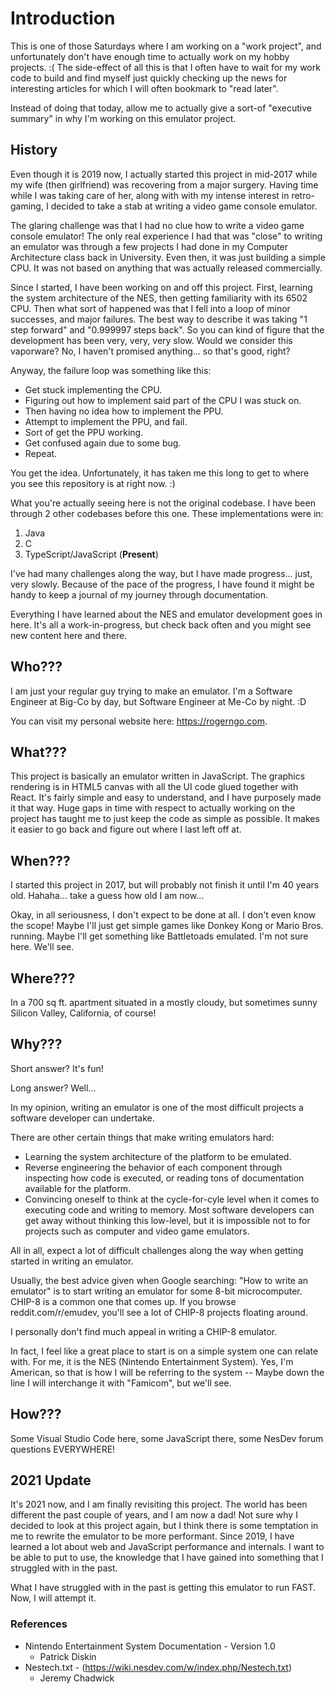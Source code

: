 # Introduction

This is one of those Saturdays where I am working on a "work project", and unfortunately don't have enough time to actually work on my hobby projects. :( The side-effect of all this is that I often have to wait for my work code to build and find myself just quickly checking up the news for interesting articles for which I will often  bookmark to "read later".

Instead of doing that today, allow me to actually give a sort-of "executive summary" in why I'm working on this emulator project.

## History

Even though it is 2019 now, I actually started this project in mid-2017 while my wife (then girlfriend) was recovering from a major surgery. Having time while I was taking care of her, along with with my intense interest in retro-gaming, I decided to take a stab at writing a video game console emulator.

The glaring challenge was that I had no clue how to write a video game console emulator! The only real experience I had that was "close" to writing an emulator was through a few projects I had done in my Computer Architecture class back in University. Even then, it was just building a simple CPU. It was not based on anything that was actually released commercially.

Since I started, I have been working on and off this project. First, learning the system architecture of the NES, then getting familiarity with its 6502 CPU. Then what sort of happened was that I fell into a loop of minor successes, and major failures. The best way to describe it was taking "1 step forward" and "0.999997 steps back". So you can kind of figure that the development has been very, very, very slow. Would we consider this vaporware? No, I haven't promised anything... so that's good, right?

Anyway, the failure loop was something like this:

* Get stuck implementing the CPU.
* Figuring out how to implement said part of the CPU I was stuck on.
* Then having no idea how to implement the PPU.
* Attempt to implement the PPU, and fail.
* Sort of get the PPU working.
* Get confused again due to some bug.
* Repeat.

You get the idea. Unfortunately, it has taken me this long to get to where you see this repository is at right now. :)

What you're actually seeing here is not the original codebase. I have been through 2 other codebases before this one. These implementations were in:

1. Java
2. C
3. TypeScript/JavaScript (**Present**)

I've had many challenges along the way, but I have made progress... just, very slowly. Because of the pace of the progress, I have found it might be handy to keep a journal of my journey through documentation.

Everything I have learned about the NES and emulator development goes in here. It's all a work-in-progress, but check back often and you might see new content here and there.

## Who???

I am just your regular guy trying to make an emulator. I'm a Software Engineer at Big-Co by day, but Software Engineer at Me-Co by night. :D

You can visit my personal website here: https://rogerngo.com.

## What???

This project is basically an emulator written in JavaScript. The graphics rendering is in HTML5 canvas with all the UI code glued together with React. It's fairly simple and easy to understand, and I have purposely made it that way. Huge gaps in time with respect to actually working on the project has taught me to just keep the code as simple as possible. It makes it easier to go back and figure out where I last left off at.

## When???

I started this project in 2017, but will probably not finish it until I'm 40 years old. Hahaha... take a guess how old I am now...

Okay, in all seriousness, I don't expect to be done at all. I don't even know the scope! Maybe I'll just get simple games like Donkey Kong or Mario Bros. running. Maybe I'll get something like Battletoads emulated. I'm not sure here. We'll see.

## Where???

In  a 700 sq ft. apartment situated in a mostly cloudy, but sometimes sunny Silicon Valley, California, of course!

## Why???

Short answer? It's fun!

Long answer? Well...

In my opinion, writing an emulator is one of the most difficult projects a software developer can undertake.

There are other certain things that make writing emulators hard:

* Learning the system architecture of the platform to be emulated.
* Reverse engineering the behavior of each component through inspecting how code is executed, or reading tons of documentation available for the platform.
* Convincing oneself to think at the cycle-for-cyle level when it comes to executing code and writing to memory. Most software developers can get away without thinking this low-level, but it is impossible not to for projects such as computer and video game emulators.

All in all, expect a lot of difficult challenges along the way when getting started in writing an emulator.

Usually, the best advice given when Google searching: "How to write an emulator" is to start writing an emulator for some 8-bit microcomputer. CHIP-8 is a common one that comes up. If you browse reddit.com/r/emudev, you'll see a lot of CHIP-8 projects floating around.

I personally don't find much appeal in writing a CHIP-8 emulator. 

In fact, I feel like a great place to start is on a simple system one can relate with. For me, it is the NES (Nintendo Entertainment System). Yes, I'm American, so that is how I will be referring to the system -- Maybe down the line I will interchange it with "Famicom", but we'll see.

## How???

Some Visual Studio Code here, some JavaScript there, some NesDev forum questions EVERYWHERE!

## 2021 Update

It's 2021 now, and I am finally revisiting this project. The world has been different the past couple of years, and I am now a dad! Not sure why I decided to look at this project again, but I think there is some temptation in me to rewrite the emulator to be more performant. Since 2019, I have
learned a lot about web and JavaScript performance and internals. I want to be able to put to use, the knowledge that I have gained into something that I struggled with in the past.

What I have struggled with in the past is getting this emulator to run FAST. Now, I will attempt it.

### References

* Nintendo Entertainment System Documentation - Version 1.0
    * Patrick Diskin
* Nestech.txt - (https://wiki.nesdev.com/w/index.php/Nestech.txt)
    * Jeremy Chadwick